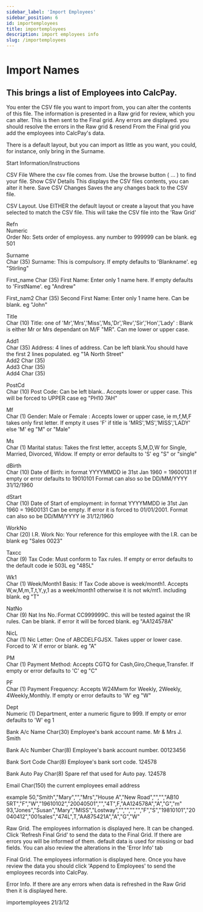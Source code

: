```yaml
---
sidebar_label: 'Import Employees'
sidebar_position: 6
id: importemployees
title: importemployees
description: import employees info
slug: /importemployees
---
```


# Import Names

## This brings a list of Employees into CalcPay.
You enter the CSV file you want to import from, you can alter the contents of this file.
The information is presented in a Raw grid for review, which you can alter.
This is then sent to the Final grid. Any errors are displayed. you should resolve the errors in the Raw grid & resend
From the Final grid you add the employees into CalcPay's data.

There is a default layout, but you can import as little as you want, you could, for instance, only bring in the Surname.

Start
Information/Instructions

CSV File
Where the csv file comes from. Use the browse button   ( ... )  to find your file.
Show CSV Details
This displays the CSV files contents, you can alter it here.
Save CSV Changes
Saves the any changes back to the CSV file.

CSV Layout.
Use EITHER the default layout or create a layout that you have selected to match the CSV file.
This will take the CSV file into the 'Raw Grid'

Refn       
    Numeric  
    Order No: Sets order of employess. any number to 999999 can be blank.
    eg 501

Surname    
    Char (35)
    Surname: This is compulsory. If empty defaults to 'Blankname'.
    eg "Stirling"

First_name 
    Char (35)
    First Name: Enter only 1 name here. If empty defaults to 'FirstName'.
    eg "Andrew"

First_nam2 
    Char (35)
    Second First Name: Enter only 1 name here. Can be blank.
    eg "John"
   
Title      
    Char (10)
    Title: one of 'Mr','Mrs','Miss','Ms,'Dr','Rev','Sir','Hon','Lady' : Blank is either Mr or Mrs dependant on M/F
    "MR". Can me lower or upper case.

Add1       
    Char (35)
    Address:  4 lines of address. Can be left blank.You should have the first 2 lines populated.
    eg "1A North Street"\
Add2    Char (35)\
Add3    Char (35)\
Add4    Char (35)

PostCd     
    Char (10)
    Post Code: Can be left blank.. Accepts lower or upper case. This will be forced to UPPER case
    eg "PH10 7AH"

Mf         
    Char (1) 
    Gender: Male or Female : Accepts  lower or upper case, ie m,f,M,F takes only first letter. If empty it uses 'F' if title is 'MRS','MS','MISS','LADY' else 'M'
    eg "M" or "Male"

Ms         
    Char (1) 
    Marital status: Takes the first letter, accepts S,M,D,W for Single, Married, Divorced, Widow. If empty or error defaults to 'S'
    eg "S" or "single"

dBirth     
    Char (10) 
    Date of Birth: in format YYYYMMDD ie 31st Jan 1960 = 19600131 If empty or error defaults to 19010101
    Format can also so be DD/MM/YYYY 31/12/1960

dStart     
    Char (10) 
    Date of Start of employment:  in format YYYYMMDD ie 31st Jan 1960 = 19600131 Can be empty. If error it is forced to 01/01/2001.
    Format can also so be DD/MM/YYYY ie 31/12/1960
       
WorkNo     
    Char (20)
    I.R. Work No: Your reference for this employee with the I.R. can be blank
    eg "Sales 0023"

Taxcc      
    Char (9) 
    Tax Code: Must conform to Tax rules. If empty or error defaults to the default code ie 503L
    eg "485L"
   
Wk1       
    Char (1) 
    Week/Month1 Basis: If  Tax Code above is week/month1. Accepts W,w,M,m,T,t,Y,y,1 as a week/month1 otherwise it is not wk/mt1. including blank.
    eg "T"

NatNo      
    Char (9) Nat Ins No.:Format CC999999C. this will be tested against the IR rules. Can be blank. if error it will be forced blank.
    eg "AA124578A"

NicL       
    Char (1) 
    Nic Letter: One of ABCDELFGJSX. Takes upper or lower case. Forced to 'A' if error or blank.
    eg "A"

PM         
    Char (1) 
    Payment Method: Accepts CGTQ for Cash,Giro,Cheque,Transfer.  If empty or error defaults to 'C'
    eg "C"

PF         
    Char (1) 
    Payment Frequency: Accepts W24Mwm  for Weekly, 2Weekly, 4Weekly,Monthly. If empty or error defaults to 'W'
    eg "W"

Dept         
    Numeric (1) 
    Department, enter a numeric figure to 999. If empty or error defaults to 'W'
    eg 1

Bank A/c Name
    Char(30)
    Employee's bank account name.     Mr & Mrs J. Smith

Bank A/c Number
    Char(8)
    Employee's bank account number.     00123456

Bank Sort Code
    Char(8)
    Employee's bank sort code.                    124578

Bank Auto Pay
    Char(8)
    Spare ref that used for Auto pay.     124578

Email
    Char(150)
   the current employees email address

example
50,"Smith","Mary","","Mrs","House A","New Road","","","AB10 5RT","F","W","19610102","20040501","","4T",F,"AA124578A","A","G","m"
93,"Jones","Susan","Mary","MISS","Lostway","","","","","F","S","19810101","20040412","001sales","474L",T,"AA875421A","A","G","W"

Raw Grid.
The employees information is displayed here. It can be changed.
Click 'Refresh Final Grid' to send the data to the Final Grid.
If there are errors you will be informed of them. default data is used for missing or bad fields. You can also review the alterations in the 'Error Info' tab

Final Grid.
The employees information is displayed here. 
Once you have review the data you should click 'Append to Employees' to send the employees records into CalcPay.

Error Info.
If there are any errors when data is refreshed in the Raw Grid then it is displayed here.



importemployees 21/3/12
